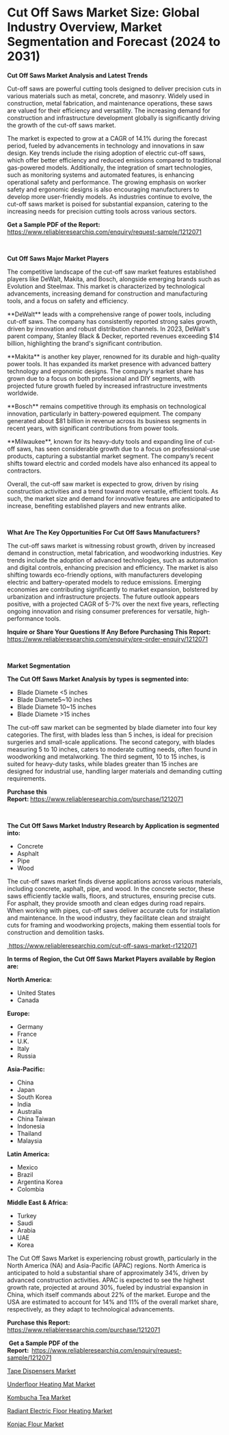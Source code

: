 <p><h1>Cut Off Saws Market Size: Global Industry Overview, Market Segmentation and Forecast (2024 to 2031)</h1></p><p><strong>Cut Off Saws Market Analysis and Latest Trends</strong></p>
<p><p>Cut-off saws are powerful cutting tools designed to deliver precision cuts in various materials such as metal, concrete, and masonry. Widely used in construction, metal fabrication, and maintenance operations, these saws are valued for their efficiency and versatility. The increasing demand for construction and infrastructure development globally is significantly driving the growth of the cut-off saws market.</p><p>The market is expected to grow at a CAGR of 14.1% during the forecast period, fueled by advancements in technology and innovations in saw design. Key trends include the rising adoption of electric cut-off saws, which offer better efficiency and reduced emissions compared to traditional gas-powered models. Additionally, the integration of smart technologies, such as monitoring systems and automated features, is enhancing operational safety and performance. The growing emphasis on worker safety and ergonomic designs is also encouraging manufacturers to develop more user-friendly models. As industries continue to evolve, the cut-off saws market is poised for substantial expansion, catering to the increasing needs for precision cutting tools across various sectors.</p></p>
<p><strong>Get a Sample PDF of the Report:&nbsp;</strong> <a href="https://www.reliableresearchiq.com/enquiry/request-sample/1212071?utm_campaign=1087&utm_medium=2&utm_source=Github&utm_content=ia&utm_term=17122024&utm_id=cut-off-saws">https://www.reliableresearchiq.com/enquiry/request-sample/1212071</a></p>
<p>&nbsp;</p>
<p><strong>Cut Off Saws Major Market Players</strong></p>
<p><p>The competitive landscape of the cut-off saw market features established players like DeWalt, Makita, and Bosch, alongside emerging brands such as Evolution and Steelmax. This market is characterized by technological advancements, increasing demand for construction and manufacturing tools, and a focus on safety and efficiency.</p><p>**DeWalt** leads with a comprehensive range of power tools, including cut-off saws. The company has consistently reported strong sales growth, driven by innovation and robust distribution channels. In 2023, DeWalt's parent company, Stanley Black & Decker, reported revenues exceeding $14 billion, highlighting the brand's significant contribution.</p><p>**Makita** is another key player, renowned for its durable and high-quality power tools. It has expanded its market presence with advanced battery technology and ergonomic designs. The company's market share has grown due to a focus on both professional and DIY segments, with projected future growth fueled by increased infrastructure investments worldwide.</p><p>**Bosch** remains competitive through its emphasis on technological innovation, particularly in battery-powered equipment. The company generated about $81 billion in revenue across its business segments in recent years, with significant contributions from power tools.</p><p>**Milwaukee**, known for its heavy-duty tools and expanding line of cut-off saws, has seen considerable growth due to a focus on professional-use products, capturing a substantial market segment. The company’s recent shifts toward electric and corded models have also enhanced its appeal to contractors.</p><p>Overall, the cut-off saw market is expected to grow, driven by rising construction activities and a trend toward more versatile, efficient tools. As such, the market size and demand for innovative features are anticipated to increase, benefiting established players and new entrants alike.</p></p>
<p>&nbsp;</p>
<p><strong>What Are The Key Opportunities For Cut Off Saws Manufacturers?</strong></p>
<p><p>The cut-off saws market is witnessing robust growth, driven by increased demand in construction, metal fabrication, and woodworking industries. Key trends include the adoption of advanced technologies, such as automation and digital controls, enhancing precision and efficiency. The market is also shifting towards eco-friendly options, with manufacturers developing electric and battery-operated models to reduce emissions. Emerging economies are contributing significantly to market expansion, bolstered by urbanization and infrastructure projects. The future outlook appears positive, with a projected CAGR of 5-7% over the next five years, reflecting ongoing innovation and rising consumer preferences for versatile, high-performance tools.</p></p>
<p><strong>Inquire or Share Your Questions If Any Before Purchasing This Report:</strong> <a href="https://www.reliableresearchiq.com/enquiry/pre-order-enquiry/1212071?utm_campaign=1087&utm_medium=2&utm_source=Github&utm_content=ia&utm_term=17122024&utm_id=cut-off-saws">https://www.reliableresearchiq.com/enquiry/pre-order-enquiry/1212071</a></p>
<p>&nbsp;</p>
<p><strong>Market Segmentation</strong></p>
<p><strong>The Cut Off Saws Market Analysis by types is segmented into:</strong></p>
<p><ul><li>Blade Diamete <5 inches</li><li>Blade Diamete5~10 inches</li><li>Blade Diamete 10~15 inches</li><li>Blade Diamete >15 inches</li></ul></p>
<p><p>The cut-off saw market can be segmented by blade diameter into four key categories. The first, with blades less than 5 inches, is ideal for precision surgeries and small-scale applications. The second category, with blades measuring 5 to 10 inches, caters to moderate cutting needs, often found in woodworking and metalworking. The third segment, 10 to 15 inches, is suited for heavy-duty tasks, while blades greater than 15 inches are designed for industrial use, handling larger materials and demanding cutting requirements.</p></p>
<p><strong>Purchase this Report:&nbsp;</strong><a href="https://www.reliableresearchiq.com/purchase/1212071?utm_campaign=1087&utm_medium=2&utm_source=Github&utm_content=ia&utm_term=17122024&utm_id=cut-off-saws">https://www.reliableresearchiq.com/purchase/1212071</a></p>
<p>&nbsp;</p>
<p><strong>The Cut Off Saws Market Industry Research by Application is segmented into:</strong></p>
<p><ul><li>Concrete</li><li>Asphalt</li><li>Pipe</li><li>Wood</li></ul></p>
<p><p>The cut-off saws market finds diverse applications across various materials, including concrete, asphalt, pipe, and wood. In the concrete sector, these saws efficiently tackle walls, floors, and structures, ensuring precise cuts. For asphalt, they provide smooth and clean edges during road repairs. When working with pipes, cut-off saws deliver accurate cuts for installation and maintenance. In the wood industry, they facilitate clean and straight cuts for framing and woodworking projects, making them essential tools for construction and demolition tasks.</p></p>
<p><a href="https://www.reliableresearchiq.com/cut-off-saws-market-r1212071?utm_campaign=1087&utm_medium=2&utm_source=Github&utm_content=ia&utm_term=17122024&utm_id=cut-off-saws">&nbsp;https://www.reliableresearchiq.com/cut-off-saws-market-r1212071</a></p>
<p><strong>In terms of Region, the Cut Off Saws Market Players available by Region are:</strong></p>
<p>
    <p> <strong> North America: </strong>
        <ul>
            <li>United States</li>
            <li>Canada</li>
        </ul>
        </p> 
    <p> <strong> Europe: </strong>
        <ul>
            <li>Germany</li>
            <li>France</li>
            <li>U.K.</li>
            <li>Italy</li>
            <li>Russia</li>
        </ul>
        </p> 
    <p> <strong> Asia-Pacific: </strong>
        <ul>
            <li>China</li>
            <li>Japan</li>
            <li>South Korea</li>
            <li>India</li>
            <li>Australia</li>
            <li>China Taiwan</li>
            <li>Indonesia</li>
            <li>Thailand</li>
            <li>Malaysia</li>
        </ul>
        </p> 
    <p> <strong> Latin America: </strong>
        <ul>
            <li>Mexico</li>
            <li>Brazil</li>
            <li>Argentina Korea</li>
            <li>Colombia</li>
        </ul>
        </p> 
    <p> <strong> Middle East & Africa: </strong>
        <ul>
            <li>Turkey</li>
            <li>Saudi</li>
            <li>Arabia</li>
            <li>UAE</li>
            <li>Korea</li>
        </ul>
    </p>
    </p>
<p><p>The Cut Off Saws Market is experiencing robust growth, particularly in the North America (NA) and Asia-Pacific (APAC) regions. North America is anticipated to hold a substantial share of approximately 34%, driven by advanced construction activities. APAC is expected to see the highest growth rate, projected at around 30%, fueled by industrial expansion in China, which itself commands about 22% of the market. Europe and the USA are estimated to account for 14% and 11% of the overall market share, respectively, as they adapt to technological advancements.</p></p>
<p><strong>Purchase this Report: </strong><a href="https://www.reliableresearchiq.com/purchase/1212071?utm_campaign=1087&utm_medium=2&utm_source=Github&utm_content=ia&utm_term=17122024&utm_id=cut-off-saws">https://www.reliableresearchiq.com/purchase/1212071</a></p>
<p>&nbsp;<strong>Get a Sample PDF of the Report:&nbsp;&nbsp;</strong><a href="https://www.reliableresearchiq.com/enquiry/request-sample/1212071?utm_campaign=1087&utm_medium=2&utm_source=Github&utm_content=ia&utm_term=17122024&utm_id=cut-off-saws">https://www.reliableresearchiq.com/enquiry/request-sample/1212071</a></p>
<p><strong></strong></p>
<p><p><a href="https://www.linkedin.com/pulse/global-tape-dispensers-markets-growth-journey-current-size-119-wpwyf?utm_campaign=1087&utm_medium=2&utm_source=Github&utm_content=ia&utm_term=17122024&utm_id=cut-off-saws">Tape Dispensers Market</a></p><p><a href="https://www.linkedin.com/pulse/projected-cagr-51-underfloor-heating-mat-market-analysis-tqdwf?utm_campaign=1087&utm_medium=2&utm_source=Github&utm_content=ia&utm_term=17122024&utm_id=cut-off-saws">Underfloor Heating Mat Market</a></p><p><a href="https://www.linkedin.com/pulse/revenue-insights-kombucha-tea-market-projected-72-cagr-from-9nv0f?utm_campaign=1087&utm_medium=2&utm_source=Github&utm_content=ia&utm_term=17122024&utm_id=cut-off-saws">Kombucha Tea Market</a></p><p><a href="https://www.linkedin.com/pulse/radiant-electric-floor-heating-market-evolution-future-outlook-x5suf?utm_campaign=1087&utm_medium=2&utm_source=Github&utm_content=ia&utm_term=17122024&utm_id=cut-off-saws">Radiant Electric Floor Heating Market</a></p><p><a href="https://www.linkedin.com/pulse/market-analysis-forkonjac-flour-marketwith-accurate-projections-jrpxf?utm_campaign=1087&utm_medium=2&utm_source=Github&utm_content=ia&utm_term=17122024&utm_id=cut-off-saws">Konjac Flour Market</a></p></p>
